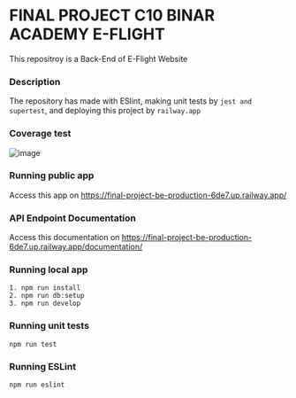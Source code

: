 # FINAL PROJECT C10 BINAR ACADEMY E-FLIGHT
This repositroy is a Back-End of E-Flight Website

### Description
The repository has made with ESlint, making unit tests by ```jest and supertest```, and deploying this project by ```railway.app```

### Coverage test
![image](https://user-images.githubusercontent.com/55924803/210246871-0f6625c8-2666-46f9-a9da-2e70f32ac2ca.png)

### Running public app
Access this app on https://final-project-be-production-6de7.up.railway.app/

### API Endpoint Documentation
Access this documentation on https://final-project-be-production-6de7.up.railway.app/documentation/

### Running local app
```
1. npm run install
2. npm run db:setup
3. npm run develop

```

### Running unit tests
```
npm run test
```


### Running ESLint
```
npm run eslint
```